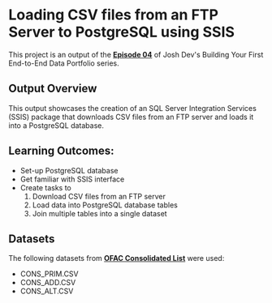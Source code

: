 # Loading CSV files from an FTP Server to PostgreSQL using SSIS

This project is an output of the __[Episode 04](https://www.youtube.com/watch?v=m2DD-RvT-nA&t=1392s)__ of Josh Dev's Building Your First End-to-End Data Portfolio series.

## Output Overview
This output showcases the creation of an SQL Server Integration Services (SSIS) package that downloads CSV files from an FTP server and loads it into a PostgreSQL database.

## Learning Outcomes:
- Set-up PostgreSQL database
- Get familiar with SSIS interface 
- Create tasks to
  1. Download CSV files from an FTP server
  2. Load data into PostgreSQL database tables
  3. Join multiple tables into a single dataset

## Datasets
The following datasets from __[OFAC Consolidated List](https://sanctionslist.ofac.treas.gov/Home/ConsolidatedList)__ were used:
- CONS_PRIM.CSV
- CONS_ADD.CSV
- CONS_ALT.CSV

